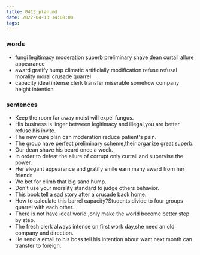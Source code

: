 ```yaml
---
title: 0413_plan.md
date: 2022-04-13 14:08:00
tags:
---
```

### words
- fungi legitimacy moderation superb preliminary shave dean curtail allure appearance
- award gratify hump climatic artificially modification refuse refusal morality moral crusade quarrel
- capacity ideal intense clerk transfer miserable somehow company height intention
### sentences
- Keep the room far away moist will expel fungus.
- His business is linger between legitimacy and illegal,you are better refuse his invite.
- The new cure plan can moderation reduce patient's pain.
- The group have perfect preliminary scheme,their organize great superb.
- Our dean shave his beard once a week.
- In order to defeat the allure of corrupt only curtail and supervise the power.
- Her elegant appearance and gratify smile earn many award from her friends
- We bet for climb that big sand hump.
- Don't use your morality standard to judge others behavior.
- This book tell a sad story after a crusade back home.
- How to calculate this barrel capacity?Students divide to four groups quarrel with each other.
- There is not have ideal world ,only make the world become better step by step.
- The fresh clerk always intense on first work day,she need an old company and direction.
- He send a email to his boss tell his intention about want next month can transfer to foreign.